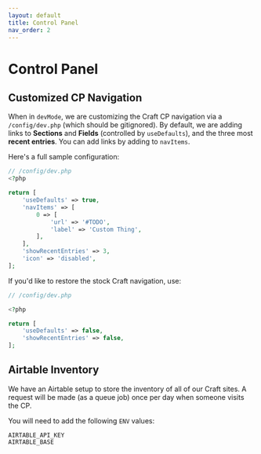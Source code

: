 ```yaml
---
layout: default
title: Control Panel
nav_order: 2
---
```


# Control Panel

## Customized CP Navigation

When in `devMode`, we are customizing the Craft CP navigation via a `/config/dev.php` (which should be gitignored). By default, we are adding links to **Sections** and **Fields** (controlled by `useDefaults`), and the three most **recent entries**. You can add links by adding to `navItems`.

Here's a full sample configuration:

```php
// /config/dev.php
<?php

return [
    'useDefaults' => true,
    'navItems' => [
        0 => [
            'url' => '#TODO',
            'label' => 'Custom Thing',
        ],
    ],
    'showRecentEntries' => 3,
    'icon' => 'disabled',
];
```

If you'd like to restore the stock Craft navigation, use:

```php
// /config/dev.php

<?php

return [
    'useDefaults' => false,
    'showRecentEntries' => false,
];
```

## Airtable Inventory

We have an Airtable setup to store the inventory of all of our Craft sites. A request will be made (as a queue job) once per day when someone visits the CP.

You will need to add the following `ENV` values:

```
AIRTABLE_API_KEY
AIRTABLE_BASE
```
